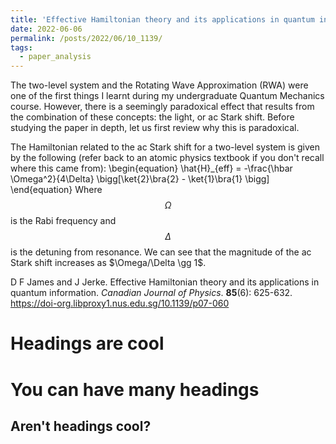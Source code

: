 ```yaml
---
title: 'Effective Hamiltonian theory and its applications in quantum information'
date: 2022-06-06
permalink: /posts/2022/06/10_1139/
tags:
  - paper_analysis
---
```


The two-level system and the Rotating Wave Approximation (RWA) were one of the first things I learnt during my undergraduate Quantum Mechanics course. However, there is a seemingly paradoxical effect that results from the combination of these concepts: the light, or ac Stark shift. Before studying the paper in depth, let us first review why this is paradoxical.

The Hamiltonian related to the ac Stark shift for a two-level system is given by the following (refer back to an atomic physics textbook if you don't recall where this came from):
\begin{equation}
  \hat{H}_{eff} = -\frac{\hbar \Omega^2}{4\Delta} \bigg[\ket{2}\bra{2} - \ket{1}\bra{1} \bigg]
\end{equation}
Where $$\Omega$$ is the Rabi frequency and $$\Delta$$ is the detuning from resonance. We can see that the magnitude of the ac Stark shift increases as \$\Omega/\Delta \gg 1\$.



D F James and J Jerke. Effective Hamiltonian theory and its applications in quantum information. <i>Canadian Journal of Physics</i>. <b>85</b>(6): 625-632. https://doi-org.libproxy1.nus.edu.sg/10.1139/p07-060

Headings are cool
======

You can have many headings
======

Aren't headings cool?
------
